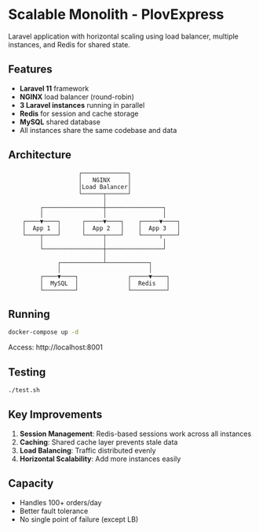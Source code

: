 # Scalable Monolith - PlovExpress

Laravel application with horizontal scaling using load balancer, multiple instances, and Redis for shared state.

## Features

- **Laravel 11** framework
- **NGINX** load balancer (round-robin)
- **3 Laravel instances** running in parallel
- **Redis** for session and cache storage
- **MySQL** shared database
- All instances share the same codebase and data

## Architecture

```
                    ┌─────────────┐
                    │   NGINX     │
                    │Load Balancer│
                    └──────┬──────┘
                           │
         ┌─────────────────┼────────────────┐
         │                 │                │
    ┌────▼────┐      ┌─────▼────┐    ┌─────▼────┐
    │  App 1  │      │  App 2   │    │  App 3   │
    └────┬────┘      └─────┬────┘    └─────┬────┘
         │                 │                │
         └─────────────────┼────────────────┘
                           │
              ┌────────────┴────────────┐
              │                         │
         ┌────▼────┐              ┌─────▼────┐
         │  MySQL  │              │  Redis   │
         └─────────┘              └──────────┘
```

## Running

```bash
docker-compose up -d
```

Access: http://localhost:8001

## Testing

```bash
./test.sh
```

## Key Improvements

1. **Session Management**: Redis-based sessions work across all instances
2. **Caching**: Shared cache layer prevents stale data
3. **Load Balancing**: Traffic distributed evenly
4. **Horizontal Scalability**: Add more instances easily

## Capacity

- Handles 100+ orders/day
- Better fault tolerance
- No single point of failure (except LB)
